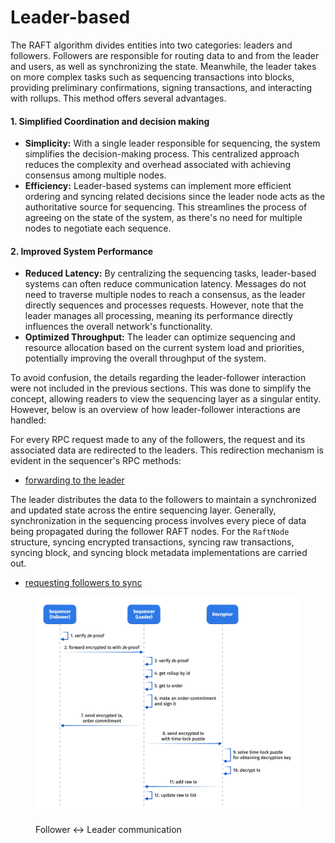 # Leader-based

The RAFT algorithm divides entities into two categories: leaders and followers. Followers are responsible for routing data to and from the leader and users, as well as synchronizing the state. Meanwhile, the leader takes on more complex tasks such as sequencing transactions into blocks, providing preliminary confirmations, signing transactions, and interacting with rollups. This method offers several advantages.

#### 1. Simplified Coordination and decision making <a href="#simpler-decision-making" id="simpler-decision-making"></a>

* **Simplicity:** With a single leader responsible for sequencing, the system simplifies the decision-making process. This centralized approach reduces the complexity and overhead associated with achieving consensus among multiple nodes.
* **Efficiency:** Leader-based systems can implement more efficient ordering and syncing related decisions  since the leader node acts as the authoritative source for sequencing. This streamlines the process of agreeing on the state of the system, as there's no need for multiple nodes to negotiate each sequence.

#### 2. Improved System Performance

* **Reduced Latency:** By centralizing the sequencing tasks, leader-based systems can often reduce communication latency. Messages do not need to traverse multiple nodes to reach a consensus, as the leader directly sequences and processes requests. However, note that the leader manages all processing, meaning its performance directly influences the overall network's functionality.
* **Optimized Throughput:** The leader can optimize sequencing and resource allocation based on the current system load and priorities, potentially improving the overall throughput of the system.

To avoid confusion, the details regarding the leader-follower interaction were not included in the previous sections. This was done to simplify the concept, allowing readers to view the sequencing layer as a singular entity. However, below is an overview of how leader-follower interactions are handled:

For every RPC request made to any of the followers, the request and its associated data are redirected to the leaders. This redirection mechanism is evident in the sequencer's RPC methods:

* [forwarding to the leader](../code-references.md#forwarding-to-the-leader)

The leader distributes the data to the followers to maintain a synchronized and updated state across the entire sequencing layer. Generally, synchronization in the sequencing process involves every piece of data being propagated during the follower RAFT nodes. For the `RaftNode` structure, syncing encrypted transactions, syncing raw transactions, syncing block, and syncing block metadata implementations are carried out.

* [requesting followers to sync](../code-references.md#request-from-followers-to-sync)

<figure><img src="../../../.gitbook/assets/image (5) (1).png" alt=""><figcaption><p>Follower ↔ Leader communication</p></figcaption></figure>
